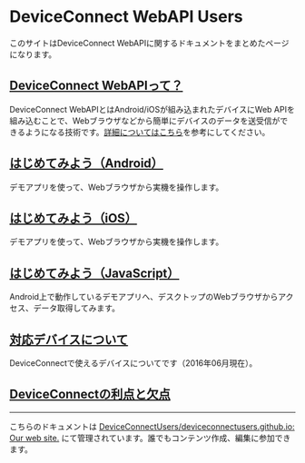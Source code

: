 # DeviceConnect WebAPI Users

このサイトはDeviceConnect WebAPIに関するドキュメントをまとめたページになります。

## [DeviceConnect WebAPIって？](./about)

DeviceConnect WebAPIとはAndroid/iOSが組み込まれたデバイスにWeb APIを組み込むことで、Webブラウザなどから簡単にデバイスのデータを送受信ができるようになる技術です。[詳細についてはこちら](./about)を参考にしてください。

## [はじめてみよう（Android）](./getting-started/android)

デモアプリを使って、Webブラウザから実機を操作します。

## [はじめてみよう（iOS）](./getting-started/ios)

デモアプリを使って、Webブラウザから実機を操作します。

## [はじめてみよう（JavaScript）](./getting-started/javascript)

Android上で動作しているデモアプリへ、デスクトップのWebブラウザからアクセス、データ取得してみます。

## [対応デバイスについて](./support-devices)

DeviceConnectで使えるデバイスについてです（2016年06月現在）。

## [DeviceConnectの利点と欠点](./pros-cons)

----

こちらのドキュメントは [DeviceConnectUsers/deviceconnectusers.github.io: Our web site.](https://github.com/DeviceConnectUsers/deviceconnectusers.github.io) にて管理されています。誰でもコンテンツ作成、編集に参加できます。
